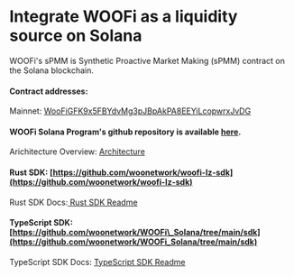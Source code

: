 # Integrate WOOFi as a liquidity source on Solana

WOOFi's sPMM is Synthetic Proactive Market Making (sPMM) contract on the Solana blockchain.

#### Contract addresses:

Mainnet: [WooFiGFK9x5FBYdvMg3pJBpAkPA8EEYiLcopwrxJvDG](https://solscan.io/account/WooFiGFK9x5FBYdvMg3pJBpAkPA8EEYiLcopwrxJvDG)

#### WOOFi Solana Program's github repository is available [here](https://github.com/woonetwork/WOOFi_Solana).

Arichitecture Overview: [Architecture](architecture.md)

#### Rust SDK: [https://github.com/woonetwork/woofi-lz-sdk](https://github.com/woonetwork/woofi-lz-sdk)

Rust SDK Docs:[ Rust SDK Readme](rust-sdk.md)

#### TypeScript SDK: [https://github.com/woonetwork/WOOFi\_Solana/tree/main/sdk](https://github.com/woonetwork/WOOFi_Solana/tree/main/sdk)

TypeScript SDK Docs: [TypeScript SDK Readme](typescript-sdk.md)

####
